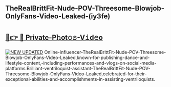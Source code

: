 ## TheRealBrittFit-Nude-POV-Threesome-Blowjob-OnlyFans-Video-Leaked-(iy3fe)


# <h2><a href="https://mediaupload.pro?-19M">🔗👉 🔴 Private-P𝚑ot𝚘𝚜-V𝚒d𝚎o</a></h2>

[![NEW UPDATED](https://i.imgur.com/0qMVB7G.gif)](https://mediaupload.pro?-19M)
Online-influencer-TheRealBrittFit-Nude-POV-Threesome-Blowjob-OnlyFans-Video-Leaked,known-for-publishing-dance-and-lifestyle-content,-including-performances-and-vlogs-on-social-media-platforms.Brilliant-ventriloquist-assistant-TheRealBrittFit-Nude-POV-Threesome-Blowjob-OnlyFans-Video-Leaked,celebrated-for-their-exceptional-abilities-and-accomplishments-in-assisting-ventriloquists.  